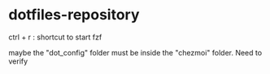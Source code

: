 # dotfiles-repository
ctrl + r : shortcut to start fzf 


maybe the "dot_config" folder must be inside the "chezmoi" folder.
Need to verify

